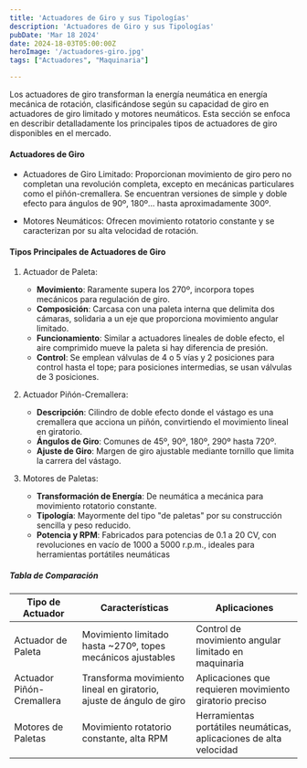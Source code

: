 ```yaml
---
title: 'Actuadores de Giro y sus Tipologías'
description: 'Actuadores de Giro y sus Tipologías'
pubDate: 'Mar 18 2024'
date: 2024-18-03T05:00:00Z
heroImage: '/actuadores-giro.jpg'
tags: ["Actuadores", "Maquinaria"]

---
```

Los actuadores de giro transforman la energía neumática en energía mecánica de rotación, clasificándose según su capacidad de giro en actuadores de giro limitado y motores neumáticos. Esta sección se enfoca en describir detalladamente los principales tipos de actuadores de giro disponibles en el mercado.

#### Actuadores de Giro

- Actuadores de Giro Limitado: Proporcionan movimiento de giro pero no completan una revolución completa, excepto en mecánicas particulares como el piñón-cremallera. Se encuentran versiones de simple y doble efecto para ángulos de 90º, 180º... hasta aproximadamente 300º.

- Motores Neumáticos: Ofrecen movimiento rotatorio constante y se caracterizan por su alta velocidad de rotación.

#### Tipos Principales de Actuadores de Giro

1. Actuador de Paleta:
    - **Movimiento**: Raramente supera los 270º, incorpora topes mecánicos para regulación de giro.
    - **Composición**: Carcasa con una paleta interna que delimita dos cámaras, solidaria a un eje que proporciona movimiento angular limitado.
    - **Funcionamiento**: Similar a actuadores lineales de doble efecto, el aire comprimido mueve la paleta si hay diferencia de presión.
    - **Control**: Se emplean válvulas de 4 o 5 vías y 2 posiciones para control hasta el tope; para posiciones intermedias, se usan válvulas de 3 posiciones.
2. Actuador Piñón-Cremallera:

    - **Descripción**: Cilindro de doble efecto donde el vástago es una cremallera que acciona un piñón, convirtiendo el movimiento lineal en giratorio.
    - **Ángulos de Giro**: Comunes de 45º, 90º, 180º, 290º hasta 720º.
    - **Ajuste de Giro**: Margen de giro ajustable mediante tornillo que limita la carrera del vástago.
3. Motores de Paletas:

    - **Transformación de Energía**: De neumática a mecánica para movimiento rotatorio constante.
    - **Tipología**: Mayormente del tipo "de paletas" por su construcción sencilla y peso reducido.
    - **Potencia y RPM**: Fabricados para potencias de 0.1 a 20 CV, con revoluciones en vacío de 1000 a 5000 r.p.m., ideales para herramientas portátiles neumáticas

##### Tabla de Comparación

| Tipo de Actuador   | Características     | Aplicaciones   |
| ------------------ | ------------------- | -------------- |
| Actuador de Paleta| Movimiento limitado hasta ~270º, topes mecánicos ajustables | Control de movimiento angular limitado en maquinaria |
| Actuador Piñón-Cremallera| Transforma movimiento lineal en giratorio, ajuste de ángulo de giro | Aplicaciones que requieren movimiento giratorio preciso |
| Motores de Paletas | Movimiento rotatorio constante, alta RPM | Herramientas portátiles neumáticas, aplicaciones de alta velocidad |
